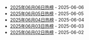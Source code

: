 * [2025年06月06日热榜](https://product-daily.haha.ai/posts/20250606) - 2025-06-06
* [2025年06月05日热榜](https://product-daily.haha.ai/posts/20250605) - 2025-06-05
* [2025年06月04日热榜](https://product-daily.haha.ai/posts/20250604) - 2025-06-04
* [2025年06月03日热榜](https://product-daily.haha.ai/posts/20250603) - 2025-06-03
* [2025年06月02日热榜](https://product-daily.haha.ai/posts/20250602) - 2025-06-02
